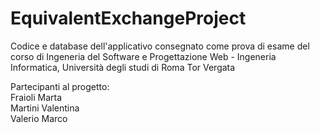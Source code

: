 # EquivalentExchangeProject
Codice e database dell'applicativo consegnato come prova di esame del corso di Ingeneria del Software e Progettazione Web - Ingeneria Informatica, Università degli studi di Roma Tor Vergata

Partecipanti al progetto:\
  Fraioli Marta \
  Martini Valentina \
  Valerio Marco 
